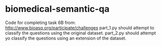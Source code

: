 # biomedical-semantic-qa
Code for completing task 6B from: http://www.bioasq.org/participate/challenges
 part_1.py should attempt to classify the questions using the original dataset.
 part_2.py should attempt yo classify the questions using an extension of the dataset.
 
